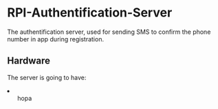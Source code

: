 <h1>RPI-Authentification-Server</h1>
<p>The authentification server, used for sending SMS to confirm the phone number in app during registration.</p>

<h2>Hardware</h2>
<p>The server is going to have:</p>
<li>
  <ul>hopa</ul>
</li>
